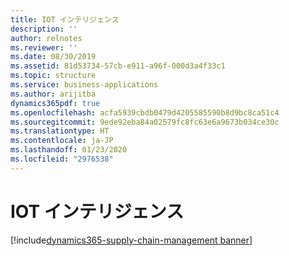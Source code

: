 ```yaml
---
title: IOT インテリジェンス
description: ''
author: relnotes
ms.reviewer: ''
ms.date: 08/30/2019
ms.assetid: 81d53734-57cb-e911-a96f-000d3a4f33c1
ms.topic: structure
ms.service: business-applications
ms.author: arijitba
dynamics365pdf: true
ms.openlocfilehash: acfa5939cbdb0479d4205585590b8d9bc8ca51c4
ms.sourcegitcommit: 9ede92eba84a02579fc8fc63e6a9673b034ce30c
ms.translationtype: HT
ms.contentlocale: ja-JP
ms.lasthandoff: 01/23/2020
ms.locfileid: "2976538"
---
```

# <a name="iot-intelligence"></a>IOT インテリジェンス

[!include[dynamics365-supply-chain-management banner](../includes/dynamics365-supply-chain-management.md)]

<!--structure start-->

<!--structure end-->



